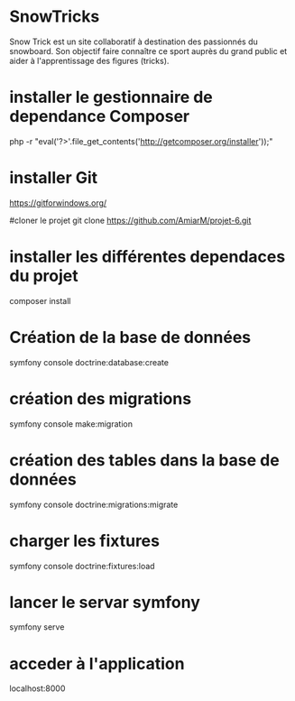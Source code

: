 # SnowTricks
Snow Trick est un site collaboratif à destination des passionnés du snowboard. Son objectif faire connaître ce sport auprès du grand public et aider à l'apprentissage des figures (tricks).
# installer le gestionnaire de dependance Composer
php -r "eval('?>'.file_get_contents('http://getcomposer.org/installer'));"

# installer Git
https://gitforwindows.org/

#cloner le projet
git clone  https://github.com/AmiarM/projet-6.git

# installer les différentes dependaces du projet
composer install

# Création de la base de données 
symfony console doctrine:database:create

# création des migrations
symfony console make:migration

# création des tables dans la base de données 
symfony console doctrine:migrations:migrate

# charger les fixtures
symfony console doctrine:fixtures:load

# lancer le servar symfony
symfony serve

# acceder à  l'application
localhost:8000
